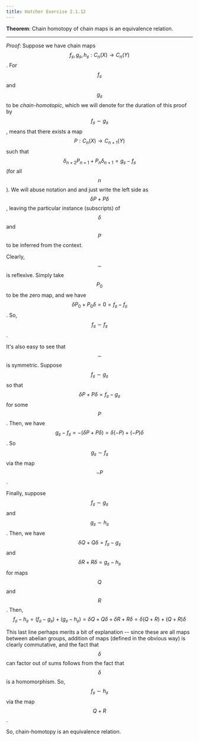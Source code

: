 ```yaml
---
title: Hatcher Exercise 2.1.12
---
```


**Theorem**: Chain homotopy of chain maps is an equivalence relation.

----

*Proof*:
Suppose we have chain maps $$f_\sharp, g_\sharp, h_\sharp : C_n(X) \rightarrow C_n(Y)$$.
For $$f_\sharp$$ and $$g_\sharp$$ to be *chain-homotopic*, which we will denote for the duration of this proof by $$f_\sharp \sim g_\sharp$$, means that there exists a map $$P : C_n(X) \rightarrow C_{n+1}(Y)$$ such that $$\delta_{n+2} P_{n+1} + P_n \delta_{n+1} = g_\sharp - f_\sharp$$ (for all $$n$$).
We will abuse notation and and just write the left side as $$\delta P + P \delta$$, leaving the particular instance (subscripts) of $$\delta$$ and $$P$$ to be inferred from the context.



Clearly, $$\sim$$ is reflexive.
Simply take $$P_0$$ to be the zero map, and we have $$\delta P_0 + P_0 \delta = 0 = f_\sharp - f_\sharp$$.
So, $$f_\sharp \sim f_\sharp$$.



It's also easy to see that $$\sim$$ is symmetric.
Suppose $$f_\sharp \sim g_\sharp$$ so that $$\delta P + P \delta = f_\sharp - g_\sharp$$ for some $$P$$.
Then, we have $$g_\sharp - f_\sharp = - (\delta P + P \delta) = \delta (-P) + (-P) \delta$$.
So $$g_\sharp \sim f_\sharp$$ via the map $$-P$$.



Finally, suppose $$f_\sharp \sim g_\sharp$$ and $$g_\sharp \sim h_\sharp$$.
Then, we have $$\delta Q + Q \delta = f_\sharp - g_\sharp$$ and $$\delta R + R \delta = g_\sharp - h_\sharp$$ for maps $$Q$$ and $$R$$.
Then,
$$
f_\sharp - h_\sharp = (f_\sharp - g_\sharp) + (g_\sharp - h_\sharp) = \delta Q + Q \delta + \delta R + R \delta = \delta (Q + R) + (Q + R) \delta
$$

This last line perhaps merits a bit of explanation -- since these are all maps between abelian groups, addition of maps (defined in the obvious way) is clearly commutative, and the fact that $$\delta$$ can factor out of sums follows from the fact that $$\delta$$ is a homomorphism.
So, $$f_\sharp \sim h_\sharp$$ via the map $$Q+R$$.



So, chain-homotopy is an equivalence relation.
